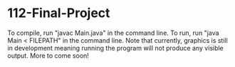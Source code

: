 # 112-Final-Project
To compile, run "javac Main.java" in the command line. To run, run "java Main < FILEPATH" in the command line.
Note that currently, graphics is still in development meaning running the program will not produce any visible output.
More to come soon!